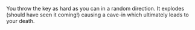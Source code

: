 You throw the key as hard as you can in a random direction. It explodes (should have seen it coming!) causing a cave-in which ultimately leads to your death.
